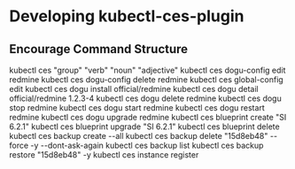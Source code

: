 # Developing kubectl-ces-plugin

## Encourage Command Structure

kubectl ces "group" "verb" "noun" "adjective"
kubectl ces dogu-config edit redmine
kubectl ces dogu-config delete redmine <key>
kubectl ces global-config edit
kubectl ces dogu install official/redmine
kubectl ces dogu detail official/redmine 1.2.3-4
kubectl ces dogu delete redmine
kubectl ces dogu stop redmine
kubectl ces dogu start redmine
kubectl ces dogu restart redmine
kubectl ces dogu upgrade redmine <version>
kubectl ces blueprint create "SI 6.2.1"
kubectl ces blueprint upgrade "SI 6.2.1"
kubectl ces blueprint delete <blueprint>
kubectl ces backup create --all
kubectl ces backup delete "15d8eb48" --force -y --dont-ask-again
kubectl ces backup list
kubectl ces backup restore "15d8eb48" -y
kubectl ces instance register